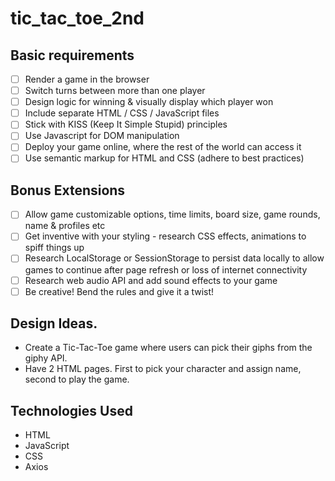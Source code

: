 # tic_tac_toe_2nd

## Basic requirements

-   [ ] Render a game in the browser
-   [ ] Switch turns between more than one player
-   [ ] Design logic for winning & visually display which player won
-   [ ] Include separate HTML / CSS / JavaScript files
-   [ ] Stick with KISS (Keep It Simple Stupid) principles
-   [ ] Use Javascript for DOM manipulation
-   [ ] Deploy your game online, where the rest of the world can access it
-   [ ] Use semantic markup for HTML and CSS (adhere to best practices)

## Bonus Extensions

-   [ ] Allow game customizable options, time limits, board size, game rounds, name & profiles etc
-   [ ] Get inventive with your styling - research CSS effects, animations to spiff things up
-   [ ] Research LocalStorage or SessionStorage to persist data locally to allow games to continue after page refresh or loss of internet connectivity
-   [ ] Research web audio API and add sound effects to your game
-   [ ] Be creative! Bend the rules and give it a twist!

## Design Ideas.

-   Create a Tic-Tac-Toe game where users can pick their giphs from the giphy API.
-   Have 2 HTML pages. First to pick your character and assign name, second to play the game.

## Technologies Used

-   HTML
-   JavaScript
-   CSS
-   Axios
